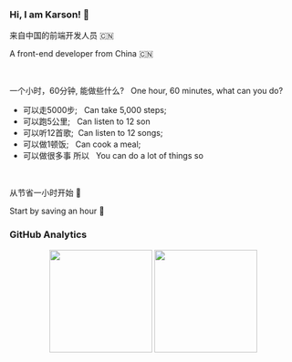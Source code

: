 <div align="center" width="100%">
</div>

### Hi, I am Karson! 👋

 来自中国的前端开发人员 🇨🇳
 
 A front-end developer from China 🇨🇳

  &nbsp;

一个小时，60分钟, 能做些什么? &nbsp; One hour, 60 minutes, what can you do?

- 可以走5000步; &nbsp; Can take 5,000 steps;
- 可以跑5公里; &nbsp; Can listen to 12 son
- 可以听12首歌; &nbsp;Can listen to 12 songs;
- 可以做1顿饭; &nbsp; Can cook a meal;
- 可以做很多事 所以 &nbsp; You can do a lot of things so

&nbsp; 

   从节省一小时开始 💪

   Start by saving an hour 💪
<br/>

### GitHub Analytics

<div align="center">
 <img height="180em" src="https://github-readme-stats.vercel.app/api?username=vitekarson&show_icons=true&theme=vue&include_all_commits=true&count_private=true%22">
 <img height="180em" src="https://github-readme-stats.vercel.app/api/top-langs?username=vitekarson&layout=compact&langs_count=8&theme=vue">
 </div>
<!--
**vitekarson/vitekarson** is a ✨ _special_ ✨ repository because its `README.md` (this file) appears on your GitHub profile.

Here are some ideas to get you started:

- 🔭 I’m currently working on ...
- 🌱 I’m currently learning ...
- 👯 I’m looking to collaborate on ...
- 🤔 I’m looking for help with ...
- 💬 Ask me about ...
- 📫 How to reach me: ...
- 😄 Pronouns: ...
- ⚡ Fun fact: ...
-->
